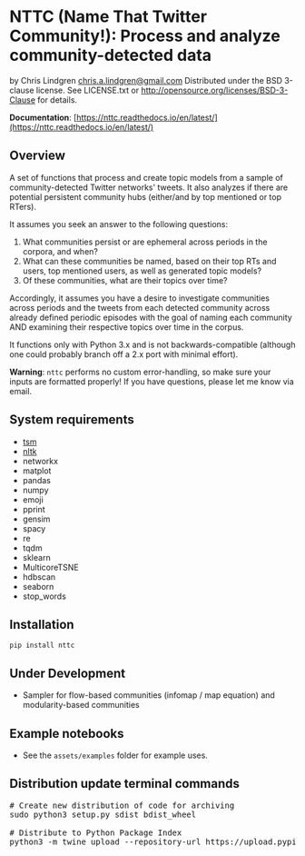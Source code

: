 # NTTC (Name That Twitter Community!): Process and analyze community-detected data
by Chris Lindgren <chris.a.lindgren@gmail.com>
Distributed under the BSD 3-clause license. See LICENSE.txt or http://opensource.org/licenses/BSD-3-Clause for details.

**Documentation**: [https://nttc.readthedocs.io/en/latest/](https://nttc.readthedocs.io/en/latest/)

## Overview

A set of functions that process and create topic models from a sample of community-detected Twitter networks' tweets. It also analyzes if there are potential persistent community hubs (either/and by top mentioned or top RTers).

It assumes you seek an answer to the following questions:

1. What communities persist or are ephemeral across periods in the corpora, and when?
2. What can these communities be named, based on their top RTs and users, top mentioned users, as well as generated topic models?
3. Of these communities, what are their topics over time?

Accordingly, it assumes you have a desire to investigate communities across periods and the tweets from each detected community across already defined periodic episodes with the goal of naming each community AND examining their respective topics over time in the corpus.

It functions only with Python 3.x and is not backwards-compatible (although one could probably branch off a 2.x port with minimal effort).

**Warning**: ```nttc``` performs no custom error-handling, so make sure your inputs are formatted properly! If you have questions, please let me know via email.

## System requirements

* [tsm](https://github.com/dfreelon/TSM)
* [nltk](https://www.nltk.org/)
* networkx
* matplot
* pandas
* numpy
* emoji
* pprint
* gensim
* spacy
* re
* tqdm
* sklearn
* MulticoreTSNE
* hdbscan
* seaborn
* stop_words

## Installation
```pip install nttc```

## Under Development

- Sampler for flow-based communities (infomap / map equation) and modularity-based communities

## Example notebooks

- See the ```assets/examples``` folder for example uses.

## Distribution update terminal commands

<pre>
# Create new distribution of code for archiving
sudo python3 setup.py sdist bdist_wheel

# Distribute to Python Package Index
python3 -m twine upload --repository-url https://upload.pypi.org/legacy/ dist/*
</pre>